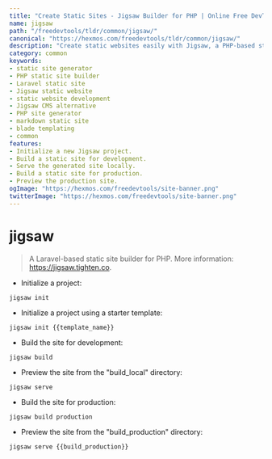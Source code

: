 ```yaml
---
title: "Create Static Sites - Jigsaw Builder for PHP | Online Free DevTools by Hexmos"
name: jigsaw
path: "/freedevtools/tldr/common/jigsaw/"
canonical: "https://hexmos.com/freedevtools/tldr/common/jigsaw/"
description: "Create static websites easily with Jigsaw, a PHP-based static site generator. Build blazing-fast, modern sites with Laravel's templating engine. Free online tool, no registration required."
category: common
keywords:
- static site generator
- PHP static site builder
- Laravel static site
- Jigsaw static website
- static website development
- Jigsaw CMS alternative
- PHP site generator
- markdown static site
- blade templating
- common
features:
- Initialize a new Jigsaw project.
- Build a static site for development.
- Serve the generated site locally.
- Build a static site for production.
- Preview the production site.
ogImage: "https://hexmos.com/freedevtools/site-banner.png"
twitterImage: "https://hexmos.com/freedevtools/site-banner.png"
---
```


# jigsaw

> A Laravel-based static site builder for PHP.
> More information: <https://jigsaw.tighten.co>.

- Initialize a project:

`jigsaw init`

- Initialize a project using a starter template:

`jigsaw init {{template_name}}`

- Build the site for development:

`jigsaw build`

- Preview the site from the "build_local" directory:

`jigsaw serve`

- Build the site for production:

`jigsaw build production`

- Preview the site from the "build_production" directory:

`jigsaw serve {{build_production}}`
